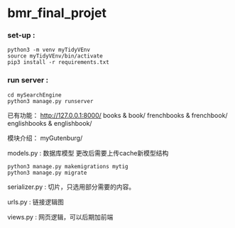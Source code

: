 # bmr_final_projet

### set-up :
```
python3 -m venv myTidyVEnv
source myTidyVEnv/bin/activate
pip3 install -r requirements.txt
```

### run server :
```
cd mySearchEngine
python3 manage.py runserver
```

已有功能：
http://127.0.0.1:8000/
books & book/<id>
frenchbooks & frenchbook/<id>
englishbooks & englishbook/<id>

模块介绍：
myGutenburg/

models.py : 数据库模型
更改后需要上传cache新模型结构
```
python3 manage.py makemigrations mytig
python3 manage.py migrate
```

serializer.py : 切片，只选用部分需要的内容。

urls.py : 链接逻辑图

views.py : 网页逻辑，可以后期加前端

